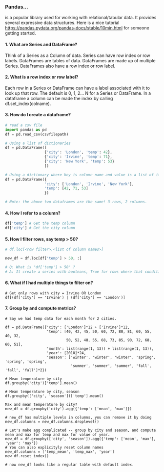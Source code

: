 ### Pandas...

is a popular library used for working with relational/tabular data. It provides several expressive data structures. 
Here is a nice tutorial https://pandas.pydata.org/pandas-docs/stable/10min.html for someone getting started.

#### 1. What are Series and DataFrame?

Think of a Series as a Column of data. Series can have row index or row labels. DataFrames are tables of data. 
DataFrames are made up of multiple Series. DataFrames also have a row index or row label.

#### 2. What is a row index or row label?

Each row in a Series or DataFrame can have a label associated with it to look up that row. The default is 0, 1, 2... N 
for a Series or DataFrame. In a dataframe a column can be made the index by calling df.set_index(colname).

#### 3. How do I create a dataframe?

```python
# read a csv file
import pandas as pd
df = pd.read_csv(csvfilepath)

# Using a list of dictionaries
df = pd.DataFrame([
                  {'city': 'London', 'temp': 42},
                  {'city': 'Irvine', 'temp': 71},
                  {'city': 'New York', 'temp': 53}
                  ])

# Using a dictionary where key is column name and value is a list of items. 
df = pd.DataFrame({
                  'city': ['London', 'Irvine', 'New York'],
                  'temp': [42, 71, 53]
                  })

# Note: the above two dataframes are the same! 3 rows, 2 columns.
```

#### 4. How I refer to a column?

```python
df['temp'] # Get the temp column
df['city'] # Get the city column
```

#### 5. How I filter rows, say temp > 50?

```python
# df.loc[<row filter>,<list of column names>]

new_df = df.loc[df['temp'] > 50, :]

# Q: What is "df['temp'] > 50" ?
# A: It create a series with booleans, True for rows where that condition is True and False otherwise.

```

#### 6. What if I had multiple things to filter on?

```
# Get only rows with city = Irvine OR London
df[(df['city'] == 'Irvine') | (df['city'] == 'London')]

```

#### 7. Group by and compute metrics?

```
# Say we had temp data for each month for 2 cities.

df = pd.DataFrame({'city': ['London']*12 + ['Irvine']*12,
                   'temp': [40, 42, 45, 50, 60, 72, 80, 81, 60, 55, 40, 32,
                            50, 52, 48, 55, 68, 73, 85, 90, 72, 68, 60, 51],
                   'month': list(range(1, 13)) + list(range(1, 13)),
                   'year': [2018]*24,
                   'season': ['winter', 'winter', 'winter', 'spring', 'spring', 'spring',
                              'summer', 'summer', 'summer', 'fall', 'fall', 'fall']*2})

# Mean temperature by city
df.groupby('city')['temp'].mean()                                                                                    

# Mean temperature by city, season
df.groupby(['city', 'season'])['temp'].mean()

Max and mean temperature by city?
new_df = df.groupby('city').agg({'temp': ['mean', 'max']})

# new_df has multiple levels in columns, you can remove it by doing 
new_df.columns = new_df.columns.droplevel()    

# Let's make agg complicated -- group by city and season, and compute mean and max for temp and max for value of year. 
new_df = df.groupby(['city', 'season']).agg({'temp': ['mean', 'max'], 'year': 'max'})  
# You can also explicityly reset column names
new_df.columns = ['temp_mean', 'temp_max', 'year']
new_df.reset_index() 

# now new_df looks like a regular table with default index.



```
